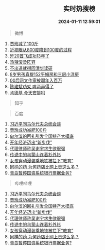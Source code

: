 <div align="center"><h2>实时热搜榜</h2><h4>2024-01-11 12:59:01</h4></div>

> 微博  

1. [贾玲减了100斤](https://s.weibo.com/weibo?q=%E8%B4%BE%E7%8E%B2%E5%87%8F%E4%BA%86100%E6%96%A4&t=31&band_rank=1&Refer=top)<br />
2. [近视眼从800度降到100度的过程](https://s.weibo.com/weibo?q=%E8%BF%91%E8%A7%86%E7%9C%BC%E4%BB%8E800%E5%BA%A6%E9%99%8D%E5%88%B0100%E5%BA%A6%E7%9A%84%E8%BF%87%E7%A8%8B&t=31&band_rank=2&Refer=top)<br />
3. [歼20首飞成功13年了](https://s.weibo.com/weibo?q=%23%E6%AD%BC20%E9%A6%96%E9%A3%9E%E6%88%90%E5%8A%9F13%E5%B9%B4%E4%BA%86%23&t=31&band_rank=3&Refer=top)<br />
4. [热辣滚烫阵容](https://s.weibo.com/weibo?q=%E7%83%AD%E8%BE%A3%E6%BB%9A%E7%83%AB%E9%98%B5%E5%AE%B9&t=31&band_rank=4&Refer=top)<br />
5. [不出道就得回清华读研](https://s.weibo.com/weibo?q=%E4%B8%8D%E5%87%BA%E9%81%93%E5%B0%B1%E5%BE%97%E5%9B%9E%E6%B8%85%E5%8D%8E%E8%AF%BB%E7%A0%94&t=31&band_rank=5&Refer=top)<br />
6. [8岁男孩喜提152平婚房和三层小洋房](https://s.weibo.com/weibo?q=%238%E5%B2%81%E7%94%B7%E5%AD%A9%E5%96%9C%E6%8F%90152%E5%B9%B3%E5%A9%9A%E6%88%BF%E5%92%8C%E4%B8%89%E5%B1%82%E5%B0%8F%E6%B4%8B%E6%88%BF%23&t=31&band_rank=6&Refer=top)<br />
7. [00后网文作家被曝年入百万](https://s.weibo.com/weibo?q=%2300%E5%90%8E%E7%BD%91%E6%96%87%E4%BD%9C%E5%AE%B6%E8%A2%AB%E6%9B%9D%E5%B9%B4%E5%85%A5%E7%99%BE%E4%B8%87%23&t=31&band_rank=7&Refer=top)<br />
8. [陈建斌劝架 哞两声得了](https://s.weibo.com/weibo?q=%E9%99%88%E5%BB%BA%E6%96%8C%E5%8A%9D%E6%9E%B6%20%E5%93%9E%E4%B8%A4%E5%A3%B0%E5%BE%97%E4%BA%86&t=31&band_rank=8&Refer=top)<br />
9. [肯德基 今天安排吗](https://s.weibo.com/weibo?q=%E8%82%AF%E5%BE%B7%E5%9F%BA%20%E4%BB%8A%E5%A4%A9%E5%AE%89%E6%8E%92%E5%90%97&t=31&band_rank=9&Refer=top)<br />

> 知乎  


> 百度  

1. [习近平同马尔代夫总统会谈](https://www.baidu.com/s?wd=%E4%B9%A0%E8%BF%91%E5%B9%B3%E5%90%8C%E9%A9%AC%E5%B0%94%E4%BB%A3%E5%A4%AB%E6%80%BB%E7%BB%9F%E4%BC%9A%E8%B0%88&sa=fyb_news&rsv_dl=fyb_news)<br />
2. [贾玲成功减肥100斤](https://www.baidu.com/s?wd=%E8%B4%BE%E7%8E%B2%E6%88%90%E5%8A%9F%E5%87%8F%E8%82%A5100%E6%96%A4&sa=fyb_news&rsv_dl=fyb_news)<br />
3. [向尔滨的回礼引发全国特产大摸底](https://www.baidu.com/s?wd=%E5%90%91%E5%B0%94%E6%BB%A8%E7%9A%84%E5%9B%9E%E7%A4%BC%E5%BC%95%E5%8F%91%E5%85%A8%E5%9B%BD%E7%89%B9%E4%BA%A7%E5%A4%A7%E6%91%B8%E5%BA%95&sa=fyb_news&rsv_dl=fyb_news)<br />
4. [开年经济迈出“新步伐”](https://www.baidu.com/s?wd=%E5%BC%80%E5%B9%B4%E7%BB%8F%E6%B5%8E%E8%BF%88%E5%87%BA%E2%80%9C%E6%96%B0%E6%AD%A5%E4%BC%90%E2%80%9D&sa=fyb_news&rsv_dl=fyb_news)<br />
5. [代理律师称吴谢宇求生欲很强](https://www.baidu.com/s?wd=%E4%BB%A3%E7%90%86%E5%BE%8B%E5%B8%88%E7%A7%B0%E5%90%B4%E8%B0%A2%E5%AE%87%E6%B1%82%E7%94%9F%E6%AC%B2%E5%BE%88%E5%BC%BA&sa=fyb_news&rsv_dl=fyb_news)<br />
6. [传说中的乌蒙山连着衫外衫](https://www.baidu.com/s?wd=%E4%BC%A0%E8%AF%B4%E4%B8%AD%E7%9A%84%E4%B9%8C%E8%92%99%E5%B1%B1%E8%BF%9E%E7%9D%80%E8%A1%AB%E5%A4%96%E8%A1%AB&sa=fyb_news&rsv_dl=fyb_news)<br />
7. [女孩穿动漫装乘地铁被拦下“教育”](https://www.baidu.com/s?wd=%E5%A5%B3%E5%AD%A9%E7%A9%BF%E5%8A%A8%E6%BC%AB%E8%A3%85%E4%B9%98%E5%9C%B0%E9%93%81%E8%A2%AB%E6%8B%A6%E4%B8%8B%E2%80%9C%E6%95%99%E8%82%B2%E2%80%9D&sa=fyb_news&rsv_dl=fyb_news)<br />
8. [同样的药 为何药店比网上贵这么多？](https://www.baidu.com/s?wd=%E5%90%8C%E6%A0%B7%E7%9A%84%E8%8D%AF+%E4%B8%BA%E4%BD%95%E8%8D%AF%E5%BA%97%E6%AF%94%E7%BD%91%E4%B8%8A%E8%B4%B5%E8%BF%99%E4%B9%88%E5%A4%9A%EF%BC%9F&sa=fyb_news&rsv_dl=fyb_news)<br />
9. [青岛暂停国资系统银行票据业务?](https://www.baidu.com/s?wd=%E9%9D%92%E5%B2%9B%E6%9A%82%E5%81%9C%E5%9B%BD%E8%B5%84%E7%B3%BB%E7%BB%9F%E9%93%B6%E8%A1%8C%E7%A5%A8%E6%8D%AE%E4%B8%9A%E5%8A%A1%3F&sa=fyb_news&rsv_dl=fyb_news)<br />

> 哔哩哔哩  

1. [习近平同马尔代夫总统会谈](https://www.baidu.com/s?wd=%E4%B9%A0%E8%BF%91%E5%B9%B3%E5%90%8C%E9%A9%AC%E5%B0%94%E4%BB%A3%E5%A4%AB%E6%80%BB%E7%BB%9F%E4%BC%9A%E8%B0%88&sa=fyb_news&rsv_dl=fyb_news)<br />
2. [贾玲成功减肥100斤](https://www.baidu.com/s?wd=%E8%B4%BE%E7%8E%B2%E6%88%90%E5%8A%9F%E5%87%8F%E8%82%A5100%E6%96%A4&sa=fyb_news&rsv_dl=fyb_news)<br />
3. [向尔滨的回礼引发全国特产大摸底](https://www.baidu.com/s?wd=%E5%90%91%E5%B0%94%E6%BB%A8%E7%9A%84%E5%9B%9E%E7%A4%BC%E5%BC%95%E5%8F%91%E5%85%A8%E5%9B%BD%E7%89%B9%E4%BA%A7%E5%A4%A7%E6%91%B8%E5%BA%95&sa=fyb_news&rsv_dl=fyb_news)<br />
4. [开年经济迈出“新步伐”](https://www.baidu.com/s?wd=%E5%BC%80%E5%B9%B4%E7%BB%8F%E6%B5%8E%E8%BF%88%E5%87%BA%E2%80%9C%E6%96%B0%E6%AD%A5%E4%BC%90%E2%80%9D&sa=fyb_news&rsv_dl=fyb_news)<br />
5. [代理律师称吴谢宇求生欲很强](https://www.baidu.com/s?wd=%E4%BB%A3%E7%90%86%E5%BE%8B%E5%B8%88%E7%A7%B0%E5%90%B4%E8%B0%A2%E5%AE%87%E6%B1%82%E7%94%9F%E6%AC%B2%E5%BE%88%E5%BC%BA&sa=fyb_news&rsv_dl=fyb_news)<br />
6. [传说中的乌蒙山连着衫外衫](https://www.baidu.com/s?wd=%E4%BC%A0%E8%AF%B4%E4%B8%AD%E7%9A%84%E4%B9%8C%E8%92%99%E5%B1%B1%E8%BF%9E%E7%9D%80%E8%A1%AB%E5%A4%96%E8%A1%AB&sa=fyb_news&rsv_dl=fyb_news)<br />
7. [女孩穿动漫装乘地铁被拦下“教育”](https://www.baidu.com/s?wd=%E5%A5%B3%E5%AD%A9%E7%A9%BF%E5%8A%A8%E6%BC%AB%E8%A3%85%E4%B9%98%E5%9C%B0%E9%93%81%E8%A2%AB%E6%8B%A6%E4%B8%8B%E2%80%9C%E6%95%99%E8%82%B2%E2%80%9D&sa=fyb_news&rsv_dl=fyb_news)<br />
8. [同样的药 为何药店比网上贵这么多？](https://www.baidu.com/s?wd=%E5%90%8C%E6%A0%B7%E7%9A%84%E8%8D%AF+%E4%B8%BA%E4%BD%95%E8%8D%AF%E5%BA%97%E6%AF%94%E7%BD%91%E4%B8%8A%E8%B4%B5%E8%BF%99%E4%B9%88%E5%A4%9A%EF%BC%9F&sa=fyb_news&rsv_dl=fyb_news)<br />
9. [青岛暂停国资系统银行票据业务?](https://www.baidu.com/s?wd=%E9%9D%92%E5%B2%9B%E6%9A%82%E5%81%9C%E5%9B%BD%E8%B5%84%E7%B3%BB%E7%BB%9F%E9%93%B6%E8%A1%8C%E7%A5%A8%E6%8D%AE%E4%B8%9A%E5%8A%A1%3F&sa=fyb_news&rsv_dl=fyb_news)<br />
